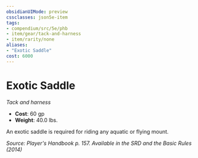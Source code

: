 ```yaml
---
obsidianUIMode: preview
cssclasses: json5e-item
tags:
- compendium/src/5e/phb
- item/gear/tack-and-harness
- item/rarity/none
aliases: 
- "Exotic Saddle"
cost: 6000
---
```

# Exotic Saddle
*Tack and harness*  

- **Cost**: 60 gp
- **Weight**: 40.0 lbs.

An exotic saddle is required for riding any aquatic or flying mount.

*Source: Player's Handbook p. 157. Available in the <span title='Systems Reference Document (5.1)'>SRD</span> and the Basic Rules (2014)*